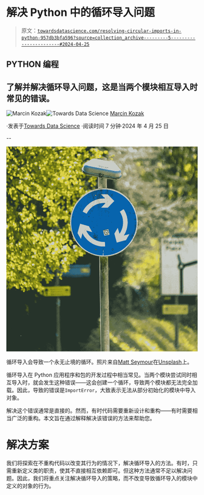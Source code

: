 # 解决 Python 中的循环导入问题

> 原文：[`towardsdatascience.com/resolving-circular-imports-in-python-957db3bfa596?source=collection_archive---------5-----------------------#2024-04-25`](https://towardsdatascience.com/resolving-circular-imports-in-python-957db3bfa596?source=collection_archive---------5-----------------------#2024-04-25)

## PYTHON 编程

## 了解并解决循环导入问题，这是当两个模块相互导入时常见的错误。

[](https://medium.com/@nyggus?source=post_page---byline--957db3bfa596--------------------------------)![Marcin Kozak](https://medium.com/@nyggus?source=post_page---byline--957db3bfa596--------------------------------)[](https://towardsdatascience.com/?source=post_page---byline--957db3bfa596--------------------------------)![Towards Data Science](https://towardsdatascience.com/?source=post_page---byline--957db3bfa596--------------------------------) [Marcin Kozak](https://medium.com/@nyggus?source=post_page---byline--957db3bfa596--------------------------------)

·发表于[Towards Data Science](https://towardsdatascience.com/?source=post_page---byline--957db3bfa596--------------------------------) ·阅读时间 7 分钟·2024 年 4 月 25 日

--

![](img/17cfc72a6324bc236ca2020fc41b2bd6.png)

循环导入会导致一个永无止境的循环。照片来自[Matt Seymour](https://unsplash.com/@mattseymour?utm_source=medium&utm_medium=referral)在[Unsplash](https://unsplash.com/?utm_source=medium&utm_medium=referral)上。

循环导入在 Python 应用程序和包的开发过程中相当常见。当两个模块尝试同时相互导入时，就会发生这种错误——这会创建一个循环，导致两个模块都无法完全加载。因此，导致的错误是`ImportError`，大致表示无法从部分初始化的模块中导入对象。

解决这个错误通常是直接的。然而，有时代码需要重新设计和重构——有时需要相当广泛的重构。本文旨在通过解释解决该错误的方法来帮助您。

# 解决方案

我们将探索在不重构代码以改变其行为的情况下，解决循环导入的方法。有时，只需重新定义类的职责，使其不直接相互依赖即可。但这种方法通常不足以解决问题。因此，我们将重点关注解决循环导入的策略，而不改变导致循环导入的模块中定义的对象的行为。
